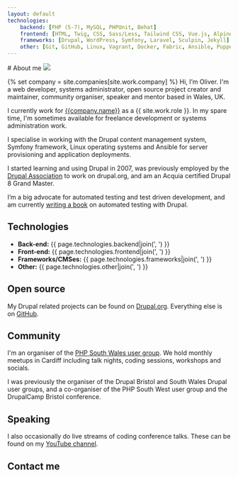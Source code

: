 ```yaml
---
layout: default
technologies:
    backend: [PHP (5-7), MySQL, PHPUnit, Behat]
    frontend: [HTML, Twig, CSS, Sass/Less, Tailwind CSS, Vue.js, Alpine.js, Jest]
    frameworks: [Drupal, WordPress, Symfony, Laravel, Sculpin, Jekyll]
    other: [Git, GitHub, Linux, Vagrant, Docker, Fabric, Ansible, Puppet, Apache, Nginx, Jenkins]
---
```

<div class="markup mx-auto px-4 max-w-2xl text-lg" markdown="1">
# About me

<img class="mt-8 border border-gray-400" src="/images/drupalcamp-north.jpeg">

{% set company = site.companies[site.work.company] %}
Hi, I’m Oliver. I'm a web developer, systems administrator, open source project creator and maintainer, community organiser, speaker and mentor based in Wales, UK.

I currently work for [{{company.name}}][company_url] as a {{ site.work.role }}. In my spare time, I'm sometimes available for freelance development or systems administration work.

I specialise in working with the Drupal content management system, Symfony framework, Linux operating systems and Ansible for server provisioning and application deployments.

I started learning and using Drupal in 2007, was previously employed by the [Drupal Association][drupal_association] to work on drupal.org, and am an Acquia certified Drupal 8 Grand Master.

I’m a big advocate for automated testing and test driven development, and am currently [writing a book](/book) on automated testing with Drupal.

[company_url]: {{company.url}}
[drupal_association]: {{site.companies.drupal_association.url}}

## Technologies

- **Back-end:** {{ page.technologies.backend|join(', ') }}
- **Front-end:** {{ page.technologies.frontend|join(', ') }}
- **Frameworks/CMSes:** {{ page.technologies.frameworks|join(', ') }}
- **Other:** {{ page.technologies.other|join(', ') }}

## Open source
My Drupal related projects can be found on [Drupal.org][drupalorg]. Everything else is on [GitHub][github].

[drupalorg]: {{site.drupalorg.url_new}}
[github]: {{site.github.url}}

## Community
I'm an organiser of the [PHP South Wales user group][php_south_wales]. We hold monthly meetups in Cardiff including talk nights, coding sessions, workshops and socials.

 I was previously the organiser of the Drupal Bristol and South Wales Drupal user groups, and a co-organiser of the PHP South West user group and the DrupalCamp Bristol conference.
 
 [php_south_wales]: https://phpsouthwales.uk

## Speaking
I also occasionally do live streams of coding conference talks. These can be found on my [YouTube channel][youtube].

[youtube]: {{site.youtube.channel.url}}

## Contact me
</div>
